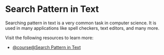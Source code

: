 # Search Pattern in Text

Searching pattern in text is a very common task in computer science. It is used in many applications like spell checkers, text editors, and many more.

Visit the following resources to learn more:

- [@course@Search Pattern in Text](https://www.coursera.org/learn/data-structures/lecture/tAfHI/search-pattern-in-text)
